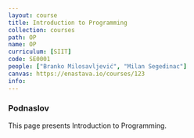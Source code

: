 ```yaml
---
layout: course
title: Introduction to Programming
collection: courses
path: OP
name: OP
curriculum: [SIIT]
code: SE0001
people: ["Branko Milosavljević", "Milan Segedinac"]
canvas: https://enastava.io/courses/123
info:
---
```



### Podnaslov

This page presents Introduction to Programming.
